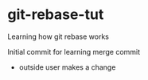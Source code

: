 # git-rebase-tut
Learning how git rebase works

Initial commit for learning merge commit
- outside user makes a change
